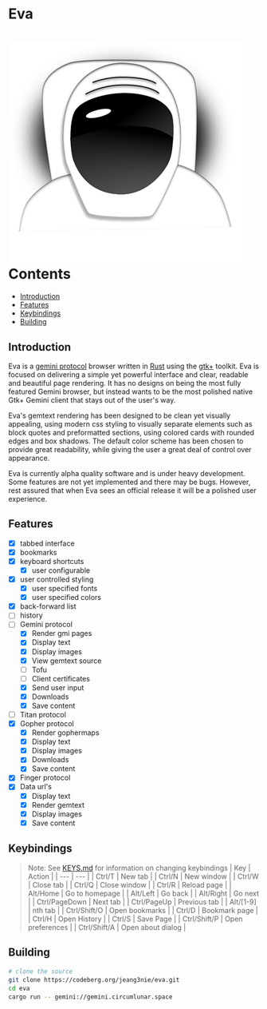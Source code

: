 # Eva
![Eva icon](data/eva.svg)
<br/>
Contents
========
* [Introduction](#introduction)
* [Features](#features)
* [Keybindings](#keybindings)
* [Building](#building)
## Introduction
Eva is a [gemini protocol](https://gemini.circumlunar.space/) browser written in
[Rust](https://rust-lang.org) using the [gtk+](https://gtk-rs.org/) toolkit. Eva
is focused on delivering a simple yet powerful interface and clear, readable
and beautiful page rendering. It has no designs on being the most fully featured
Gemini browser, but instead wants to be the most polished native Gtk+ Gemini
client that stays out of the user's way.

Eva's gemtext rendering has been designed to be clean yet visually appealing,
using modern css styling to visually separate elements such as block quotes and
preformatted sections, using colored cards with rounded edges and box shadows.
The default color scheme has been chosen to provide great readability, while
giving the user a great deal of control over appearance.

Eva is currently alpha quality software and is under heavy development. Some
features are not yet implemented and there may be bugs. However, rest assured
that when Eva sees an official release it will be a polished user experience.
## Features
 - [x] tabbed interface
 - [x] bookmarks
 - [x] keyboard shortcuts
   - [x] user configurable
 - [x] user controlled styling
   - [x] user specified fonts
   - [x] user specified colors
 - [x] back-forward list
 - [ ] history
 - [ ] Gemini protocol
   - [x] Render gmi pages
   - [x] Display text
   - [x] Display images
   - [x] View gemtext source
   - [ ] Tofu
   - [ ] Client certificates
   - [x] Send user input
   - [x] Downloads
   - [x] Save content
 - [ ] Titan protocol
 - [x] Gopher protocol
   - [x] Render gophermaps
   - [x] Display text
   - [x] Display images
   - [x] Downloads
   - [x] Save content
 - [x] Finger protocol
 - [x] Data url's
   - [x] Display text
   - [x] Render gemtext
   - [x] Display images
   - [x] Save content

## Keybindings
> Note: See [KEYS.md](KEYS.md) for information on changing keybindings
| Key | Action |
| --- | --- |
| Ctrl/T | New tab |
| Ctrl/N | New window |
| Ctrl/W | Close tab |
| Ctrl/Q | Close window |
| Ctrl/R | Reload page |
| Alt/Home | Go to homepage |
| Alt/Left | Go back |
| Alt/Right | Go next |
| Ctrl/PageDown | Next tab |
| Ctrl/PageUp | Previous tab |
| Alt/[1-9] | nth tab |
| Ctrl/Shift/O | Open bookmarks |
| Ctrl/D | Bookmark page |
| Ctrl/H | Open History |
| Ctrl/S | Save Page |
| Ctrl/Shift/P | Open preferences |
| Ctrl/Shift/A | Open about dialog |

## Building
```sh
# clone the source
git clone https://codeberg.org/jeang3nie/eva.git
cd eva
cargo run -- gemini://gemini.circumlunar.space
```
